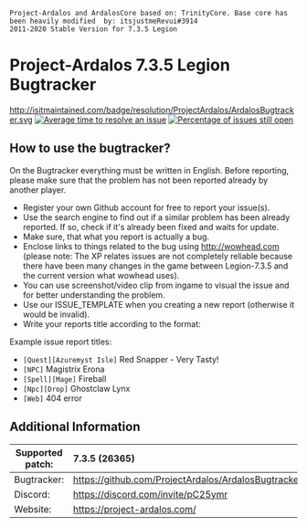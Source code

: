     Project-Ardalos and ArdalosCore based on: TrinityCore. Base core has been heavily modified  by: itsjustmeRevui#3914      
    2011-2020 Stable Version for 7.3.5 Legion       

Project-Ardalos 7.3.5 Legion Bugtracker
=======================================

http://isitmaintained.com/badge/resolution/ProjectArdalos/ArdalosBugtracker.svg
[![Average time to resolve an issue](http://isitmaintained.com/badge/resolution/ProjectArdalos/ArdalosBugtracker.svg)](http://isitmaintained.com/project/ProjectArdalos/ArdalosBugtracker "Average time to resolve an issue") [![Percentage of issues still open](http://isitmaintained.com/badge/open/ProjectArdalos/ArdalosBugtracker.svg)](http://isitmaintained.com/project/ProjectArdalos/ArdalosBugtracker "Percentage of issues still open")

How to use the bugtracker?
-------------------------
On the Bugtracker everything must be written in English. Before reporting, please make sure that the problem has not been reported already by another player.

 - Register your own Github account for free to report your issue(s).
 - Use the search engine to find out if a similar problem has been already reported. If so, check if it's already been fixed and waits for update.
 - Make sure, that what you report is actually a bug.
 - Enclose links to things related to the bug using http://wowhead.com (please note: The XP relates issues are not completely reliable because there have been many changes in the game between Legion-7.3.5 and the current version what wowhead uses).
 - You can use screenshot/video clip from ingame to visual the issue and for better understanding the problem.
 - Use our ISSUE_TEMPLATE when you creating a new report (otherwise it would be invalid).
 - Write your reports title according to the format:<br>
 
 Example issue report titles:
  * `[Quest][Azuremyst Isle]` Red Snapper - Very Tasty!<br>
  * `[NPC]` Magistrix Erona<br>
  * `[Spell][Mage]` Fireball<br>
  * `[Npc][Drop]` Ghostclaw Lynx<br>
  * `[Web]` 404 error


Additional Information
-------------------------

| Supported patch:  | 7.3.5 (26365)                                              |
|-------------------|:-----------------------------------------------------------|
| Bugtracker:       | https://github.com/ProjectArdalos/ArdalosBugtracker/issues |
| Discord:          | https://discord.com/invite/pC25ymr                         |
| Website:          | https://project-ardalos.com/                               |

